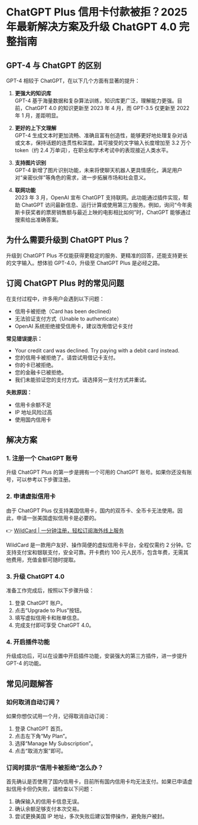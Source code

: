# ChatGPT Plus 信用卡付款被拒？2025年最新解决方案及升级 ChatGPT 4.0 完整指南

## GPT-4 与 ChatGPT 的区别

GPT-4 相较于 ChatGPT，在以下几个方面有显著的提升：

1. **更强大的知识库**  
   GPT-4 基于海量数据和复杂算法训练，知识库更广泛，理解能力更强。目前，ChatGPT 4.0 的知识更新至 2023 年 4 月，而 GPT-3.5 仅更新至 2022 年 1 月，差距明显。

2. **更好的上下文理解**  
   GPT-4 生成文本时更加流畅、准确且富有创造性，能够更好地处理复杂对话或文本，保持话题的连贯性和深度。其可接受的文字输入长度增加至 3.2 万个 token（约 2.4 万单词），在职业和学术考试中的表现接近人类水平。

3. **支持图片识别**  
   GPT-4 新增了图片识别功能，未来将使聊天机器人更具情感化，满足用户对“亲密伙伴”等角色的需求，进一步拓展市场和社会意义。

4. **联网功能**  
   2023 年 3 月，OpenAI 宣布 ChatGPT 支持联网。此功能通过插件实现，帮助 ChatGPT 访问最新信息、运行计算或使用第三方服务。例如，询问“今年奥斯卡获奖者的票房销售额与最近上映的电影相比如何”时，ChatGPT 能够通过搜索给出准确答案。

## 为什么需要升级到 ChatGPT Plus？

升级到 ChatGPT Plus 不仅能获得更稳定的服务、更精准的回答，还能支持更长的文字输入。想体验 GPT-4.0，升级至 ChatGPT Plus 是必经之路。

## 订阅 ChatGPT Plus 时的常见问题

在支付过程中，许多用户会遇到以下问题：
- 信用卡被拒绝（Card has been declined）
- 无法验证支付方式（Unable to authenticate）
- OpenAI 系统拒绝接受信用卡，建议改用借记卡支付

**常见错误提示：**
- Your credit card was declined. Try paying with a debit card instead.
- 您的信用卡被拒绝了。请尝试用借记卡支付。
- 你的卡已被拒绝。
- 您的金融卡已被拒绝。
- 我们未能验证您的支付方式。请选择另一支付方式并重试。

**失败原因：**
- 信用卡余额不足
- IP 地址风险过高
- 使用国内信用卡

## 解决方案

### 1. 注册一个 ChatGPT 账号

升级 ChatGPT Plus 的第一步是拥有一个可用的 ChatGPT 账号。如果你还没有账号，可以参考以下步骤注册。

### 2. 申请虚拟信用卡

由于 ChatGPT Plus 仅支持美国信用卡，国内的双币卡、全币卡无法使用。因此，申请一张美国虚拟信用卡是必要的。

👉 [WildCard | 一分钟注册，轻松订阅海外线上服务](https://bbtdd.com/WildCard)

WildCard 是一款用户友好、操作简便的虚拟信用卡平台，全程仅需约 2 分钟。它支持支付宝和银联支付，安全可靠。开卡费约 100 元人民币，包含年费，无需其他费用，充值金额可随时提取。

### 3. 升级 ChatGPT 4.0

准备工作完成后，按照以下步骤升级：
1. 登录 ChatGPT 账户。
2. 点击“Upgrade to Plus”按钮。
3. 填写虚拟信用卡和账单信息。
4. 完成支付即可享受 ChatGPT 4.0。

### 4. 开启插件功能

升级成功后，可以在设置中开启插件功能，安装强大的第三方插件，进一步提升 GPT-4 的功能。

## 常见问题解答

### 如何取消自动订阅？

如果你想仅试用一个月，记得取消自动订阅：
1. 登录 ChatGPT 首页。
2. 点击左下角“My Plan”。
3. 选择“Manage My Subscription”。
4. 点击“取消方案”即可。

### 订阅时提示“信用卡被拒绝”怎么办？

首先确认是否使用了国内信用卡，目前所有国内信用卡均无法支付。如果已申请虚拟信用卡但仍失败，请检查以下问题：
1. 确保输入的信用卡信息无误。
2. 确认余额足够支付本次交易。
3. 尝试更换美国 IP 地址，多次失败后建议暂停操作，避免账户被封。
